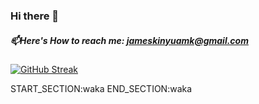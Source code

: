 ### Hi there 👋
##### 📫Here's How to reach me: jameskinyuamk@gmail.com
<!--
**KinyuaJames/KinyuaJames** is a ✨ _special_ ✨ repository because its `README.md` (this file) appears on your GitHub profile.

Here are some ideas to get you started:

- 🔭 I’m currently working on ...
- 🌱 I’m currently learning ...
- 👯 I’m looking to collaborate on ...
- 🤔 I’m looking for help with ...
- 💬 Ask me about ...
- 📫 How to reach me: ...
- 😄 Pronouns: ...
- ⚡ Fun fact: ...
-->
[![GitHub Streak](https://streak-stats.demolab.com?user=KinyuaJames&theme=dark&hide_border=true&border_radius=-1.6&date_format=j%20M%5B%20Y%5D&background=1DC7DBCB&ring=BD50DD&fire=7128DD&dates=D1FF3B&sideNums=36DD24&sideLabels=FF08E5)](https://git.io/streak-stats)

START_SECTION:waka
END_SECTION:waka
